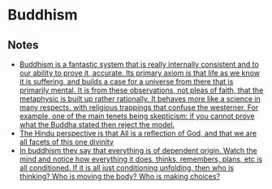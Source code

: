 # Buddhism
## Notes
- [Buddhism is a fantastic system that is really internally consistent and to our ability to prove it, accurate. Its primary axiom is that life as we know it is suffering, and builds a case for a universe from there that is primarily mental. It is from these observations, not pleas of faith, that the metaphysic is built up rather rationally. It behaves more like a science in many respects, with religious trappings that confuse the westerner. For example, one of the main tenets being skepticism: if you cannot prove what the Buddha stated then reject the model.](https://www.reddit.com/r/RationalPsychonaut/comments/7uefxp/trying_to_find_a_rational_metaphysical_perspective/)
- [The Hindu perspective is that All is a reflection of God, and that we are all facets of this one divinity](https://www.reddit.com/r/entheogens/comments/7oyz6i/where_is_god_in_the_entheogenic_movement_james/)
- [In buddhism they say that everything is of dependent origin. Watch the mind and notice how everything it does, thinks, remembers, plans, etc is all conditioned. If it is all just conditioning unfolding, then who is thinking? Who is moving the body? Who is making choices?](https://www.reddit.com/r/Meditation/comments/55y5p3/has_anyone_here_ever_reached_enlightenment/)